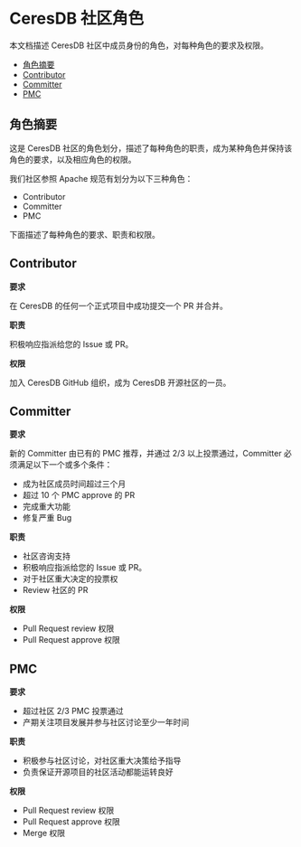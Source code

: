 # CeresDB 社区角色

本文档描述 CeresDB 社区中成员身份的角色，对每种角色的要求及权限。

- [角色摘要](#角色摘要)
- [Contributor](#contributor)
- [Committer](#committer)
- [PMC](#pmc)

## 角色摘要

这是 CeresDB 社区的角色划分，描述了每种角色的职责，成为某种角色并保持该角色的要求，以及相应角色的权限。

我们社区参照 Apache 规范有划分为以下三种角色：

- Contributor
- Committer
- PMC

下面描述了每种角色的要求、职责和权限。

## Contributor

**要求**

在 CeresDB 的任何一个正式项目中成功提交一个 PR 并合并。

**职责**

积极响应指派给您的 Issue 或 PR。

**权限**

加入 CeresDB GitHub 组织，成为 CeresDB 开源社区的一员。

## Committer

**要求**

新的 Committer 由已有的 PMC 推荐，并通过 2/3 以上投票通过，Committer 必须满足以下一个或多个条件：
- 成为社区成员时间超过三个月
- 超过 10 个 PMC approve 的 PR
- 完成重大功能
- 修复严重 Bug

**职责**

- 社区咨询支持
- 积极响应指派给您的 Issue 或 PR。
- 对于社区重大决定的投票权
- Review 社区的 PR

**权限**

- Pull Request review 权限
- Pull Request approve 权限

## PMC

**要求**

- 超过社区 2/3 PMC 投票通过
- 产期关注项目发展并参与社区讨论至少一年时间

**职责**

- 积极参与社区讨论，对社区重大决策给予指导
- 负责保证开源项目的社区活动都能运转良好

**权限**

- Pull Request review  权限
- Pull Request approve 权限
- Merge 权限